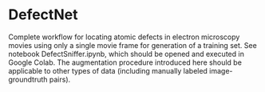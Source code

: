 # DefectNet
Complete workflow for locating atomic defects in electron microscopy movies using only a single movie frame for generation of a training set. See notebook DefectSniffer.ipynb, which should be opened and executed in Google Colab. The augmentation procedure introduced here should be applicable to other types of data (including manually labeled image-groundtruth pairs).
